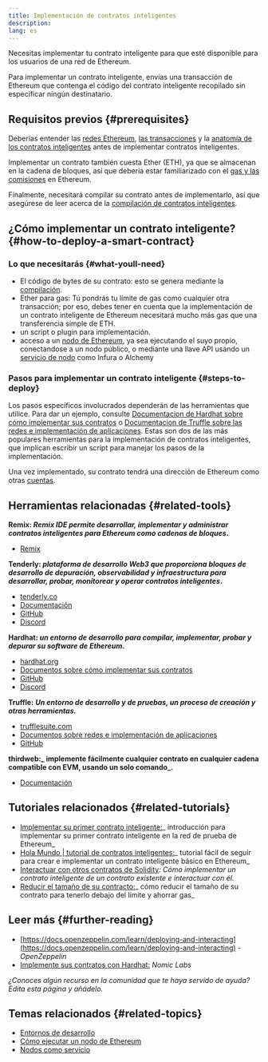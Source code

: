 ```yaml
---
title: Implementación de contratos inteligentes
description:
lang: es
---
```


Necesitas implementar tu contrato inteligente para que esté disponible para los usuarios de una red de Ethereum.

Para implementar un contrato inteligente, envías una transacción de Ethereum que contenga el código del contrato inteligente recopilado sin especificar ningún destinatario.

## Requisitos previos \{#prerequisites}

Deberías entender las [redes Ethereum](/developers/docs/networks/), [las transacciones](/developers/docs/transactions/) y la [anatomía de los contratos inteligentes](/developers/docs/smart-contracts/anatomy/) antes de implementar contratos inteligentes.

Implementar un contrato también cuesta Ether (ETH), ya que se almacenan en la cadena de bloques, así que debería estar familiarizado con el [gas y las comisiones](/developers/docs/gas/) en Ethereum.

Finalmente, necesitará compilar su contrato antes de implementarlo, así que asegúrese de leer acerca de la [compilación de contratos inteligentes](/developers/docs/smart-contracts/compiling/).

## ¿Cómo implementar un contrato inteligente? \{#how-to-deploy-a-smart-contract}

### Lo que necesitarás \{#what-youll-need}

- El código de bytes de su contrato: esto se genera mediante la [compilación](/developers/docs/smart-contracts/compiling/).
- Ether para gas: Tú pondrás tu límite de gas como cualquier otra transacción; por eso, debes tener en cuenta que la implementación de un contrato inteligente de Ethereum necesitará mucho más gas que una transferencia simple de ETH.
- un script o plugin para implementación.
- acceso a un [nodo de Ethereum](/developers/docs/nodes-and-clients/), ya sea ejecutando el suyo propio, conectandose a un nodo público, o mediante una llave API usando un [servicio de nodo](/developers/docs/nodes-and-clients/nodes-as-a-service/) como Infura o Alchemy

### Pasos para implementar un contrato inteligente \{#steps-to-deploy}

Los pasos específicos involucrados dependerán de las herramientas que utilice. Para dar un ejemplo, consulte [Documentacion de Hardhat sobre cómo implementar sus contratos](https://hardhat.org/guides/deploying.html) o [Documentacion de Truffle sobre las redes e implementación de aplicaciones](https://www.trufflesuite.com/docs/truffle/advanced/networks-and-app-deployment). Estas son dos de las más populares herramientas para la implementación de contratos inteligentes, que implican escribir un script para manejar los pasos de la implementación.

Una vez implementado, su contrato tendrá una dirección de Ethereum como otras [cuentas](/developers/docs/accounts/).

## Herramientas relacionadas \{#related-tools}

**Remix: _Remix IDE permite desarrollar, implementar y administrar contratos inteligentes para Ethereum como cadenas de bloques_.**

- [Remix](https://remix.ethereum.org)

**Tenderly: _plataforma de desarrollo Web3 que proporciona bloques de desarrollo de depuración, observabilidad y infraestructura para desarrollar, probar, monitorear y operar contratos inteligentes_.**

- [tenderly.co](https://tenderly.co/)
- [Documentación](https://docs.tenderly.co/)
- [GitHub](https://github.com/Tenderly)
- [Discord](https://discord.gg/eCWjuvt)

**Hardhat: _un entorno de desarrollo para compilar, implementar, probar y depurar su software de Ethereum_.**

- [hardhat.org](https://hardhat.org/getting-started/)
- [Documentos sobre cómo implementar sus contratos](https://hardhat.org/guides/deploying.html)
- [GitHub](https://github.com/nomiclabs/hardhat)
- [Discord](https://discord.com/invite/TETZs2KK4k)

**Truffle:** **_Un entorno de desarrollo y de pruebas, un proceso de creación y otras herramientas._**

- [trufflesuite.com](https://www.trufflesuite.com/)
- [Documentos sobre redes e implementación de aplicaciones](https://www.trufflesuite.com/docs/truffle/advanced/networks-and-app-deployment)
- [GitHub](https://github.com/trufflesuite/truffle)

**thirdweb:_ implemente fácilmente cualquier contrato en cualquier cadena compatible con EVM, usando un solo comando_.**

- [Documentación](https://portal.thirdweb.com/deploy/)

## Tutoriales relacionados \{#related-tutorials}

- [Implementar su primer contrato inteligente:](/developers/tutorials/deploying-your-first-smart-contract/)_ introducción para implementar su primer contrato inteligente en la red de prueba de Ethereum_
- [Hola Mundo | tutorial de contratos inteligentes:](/developers/tutorials/hello-world-smart-contract/)_ tutorial fácil de seguir para crear e implementar un contrato inteligente básico en Ethereum_
- [Interactuar con otros contratos de Solidity](/developers/tutorials/interact-with-other-contracts-from-solidity/)_: Cómo implementar un contrato inteligente de un contrato existente e interactuar con él._
- [Reducir el tamaño de su contracto:](/developers/tutorials/downsizing-contracts-to-fight-the-contract-size-limit/)_ cómo reducir el tamaño de su contrato para tenerlo debajo del límite y ahorrar gas_

## Leer más \{#further-reading}

- [https://docs.openzeppelin.com/learn/deploying-and-interacting](https://docs.openzeppelin.com/learn/deploying-and-interacting) - _OpenZeppelin_
- [Implemente sus contratos con Hardhat:](https://hardhat.org/guides/deploying.html) _Nomic Labs_

_¿Conoces algún recurso en la comunidad que te haya servido de ayuda? Edita esta página y añádelo._

## Temas relacionados \{#related-topics}

- [Entornos de desarrollo](/developers/docs/frameworks/)
- [Cómo ejecutar un nodo de Ethereum](/developers/docs/nodes-and-clients/run-a-node/)
- [Nodos como servicio](/developers/docs/nodes-and-clients/nodes-as-a-service)
